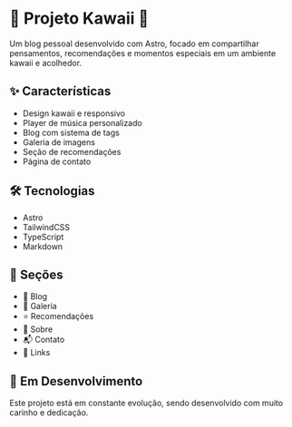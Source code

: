 # 🌸 Projeto Kawaii 🍡

Um blog pessoal desenvolvido com Astro, focado em compartilhar pensamentos, recomendações e momentos especiais em um ambiente kawaii e acolhedor.

## ✨ Características

- Design kawaii e responsivo
- Player de música personalizado
- Blog com sistema de tags
- Galeria de imagens
- Seção de recomendações
- Página de contato

## 🛠️ Tecnologias

- Astro
- TailwindCSS
- TypeScript
- Markdown

## 🌈 Seções

- 📝 Blog
- 📸 Galeria
- ⭐ Recomendações
- 👤 Sobre
- 📬 Contato
- 🔗 Links

## 🚀 Em Desenvolvimento

Este projeto está em constante evolução, sendo desenvolvido com muito carinho e dedicação.

